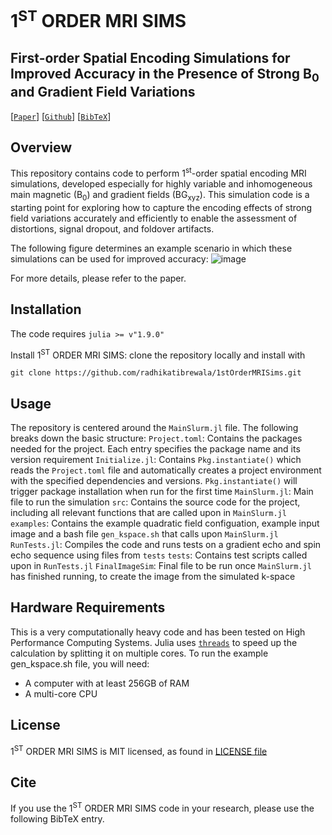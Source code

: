 # 1<sup>ST</sup> ORDER MRI SIMS
## First-order Spatial Encoding Simulations for Improved Accuracy in the Presence of Strong $\mathrm{B}_0$ and Gradient Field Variations

[[`Paper`]()] [[`Github`](XXLINK)] [[`BibTeX`](#cite)]


## Overview

This repository contains code to perform 1<sup>st</sup>-order spatial encoding MRI simulations, developed especially for highly variable and inhomogeneous main magnetic (B<sub>0</sub>) and gradient fields (BG<sub>xyz</sub>). This simulation code is a starting point for exploring how to capture the encoding effects of strong field variations accurately and efficiently to enable the assessment of distortions, signal dropout, and foldover artifacts.

The following figure determines an example scenario in which these simulations can be used for improved accuracy:
![image](https://github.com/user-attachments/assets/148c835c-c420-4109-b221-ace7184f9f57)

For more details, please refer to the paper.

## Installation

The code requires `julia >= v"1.9.0"`

Install 1<sup>ST</sup> ORDER MRI SIMS: clone the repository locally and install with

```
git clone https://github.com/radhikatibrewala/1stOrderMRISims.git
```

## Usage
The repository is centered around the ```MainSlurm.jl``` file. The following breaks down the basic structure:
```Project.toml```: Contains the packages needed for the project. Each entry specifies the package name and its version requirement
```Initialize.jl```: Contains `Pkg.instantiate()` which reads the `Project.toml` file and automatically creates a project environment with the specified dependencies and versions. `Pkg.instantiate()` will trigger package installation when run for the first time
```MainSlurm.jl```: Main file to run the simulation
```src```: Contains the source code for the project, including all relevant functions that are called upon in ```MainSlurm.jl```
```examples```: Contains the example quadratic field configuation, example input image and a bash file `gen_kspace.sh` that calls upon `MainSlurm.jl`
```RunTests.jl```: Compiles the code and runs tests on a gradient echo and spin echo sequence using files from ```tests```
```tests```: Contains test scripts called upon in `RunTests.jl`
```FinalImageSim```: Final file to be run once `MainSlurm.jl` has finished running, to create the image from the simulated k-space


## Hardware Requirements
This is a very computationally heavy code and has been tested on High Performance Computing Systems. Julia uses [`threads`](https://docs.julialang.org/en/v1/manual/multi-threading/) to speed up the calculation by splitting it on multiple cores. To run the example gen_kspace.sh file, you will need:
- A computer with at least 256GB of RAM
- A multi-core CPU

## License
1<sup>ST</sup> ORDER MRI SIMS is MIT licensed, as found in [LICENSE file](https://github.com/radhikatibrewala/1stOrderMRISims/LICENSE)

## Cite
If you use the 1<sup>ST</sup> ORDER MRI SIMS code in your research, please use the following BibTeX entry.

```

```

